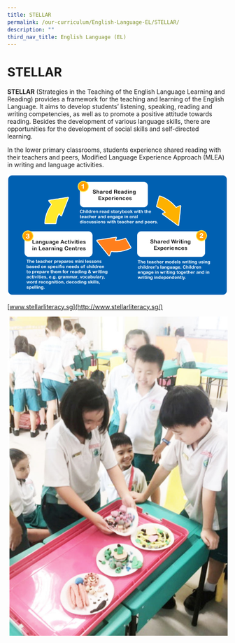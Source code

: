 ```yaml
---
title: STELLAR
permalink: /our-curriculum/English-Language-EL/STELLAR/
description: ""
third_nav_title: English Language (EL)
---
```


# **STELLAR**


<b>STELLAR</b> (Strategies in the Teaching of the English Language Learning and Reading) provides a framework for the teaching and learning of the English Language. It aims to develop students’ listening, speaking, reading and writing competencies, as well as to promote a positive attitude towards reading. Besides the development of various language skills, there are opportunities for the development of social skills and self-directed learning.  

In the lower primary classrooms, students experience shared reading with their teachers and peers, Modified Language Experience Approach (MLEA) in writing and language activities.

![](/images/English/EL1.png)

[www.stellarliteracy.sg](http://www.stellarliteracy.sg/)

![](/images/English/EL2.jpeg)
